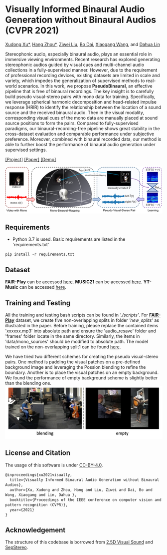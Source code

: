 # Visually Informed Binaural Audio Generation without Binaural Audios (CVPR 2021)

[Xudong Xu*](https://sheldontsui.github.io/), [Hang Zhou*](https://hangz-nju-cuhk.github.io/), [Ziwei Liu](https://liuziwei7.github.io/), [Bo Dai](http://daibo.info/), [Xiaogang Wang](http://www.ee.cuhk.edu.hk/~xgwang/), and [Dahua Lin](http://dahua.me)

Stereophonic audio, especially binaural audio, plays an essential role in immersive viewing environments. Recent research has explored generating stereophonic audios guided by visual cues and multi-channel audio collections in a fully-supervised manner. However, due to the requirement of professional recording devices, existing datasets are limited in scale and variety, which impedes the generalization of supervised methods to real-world scenarios. In this work, we propose **PseudoBinaural**, an effective pipeline that is free of binaural recordings. The key insight is to carefully build pseudo visual-stereo pairs with mono data for training. Specifically, we leverage spherical harmonic decomposition and head-related impulse response (HRIR) to identify the relationship between the location of a sound source and the received binaural audio. Then in the visual modality, corresponding visual cues of the mono data are manually placed at sound source positions to form the pairs. Compared to fully-supervised paradigms, our binaural-recording-free pipeline shows great stability in the cross-dataset evaluation and comparable performance under subjective preference. Moreover, combined with binaural recorded data, our method is able to further boost the performance of binaural audio generation under supervised settings.

[[Project]](https://sheldontsui.github.io/projects/PseudoBinaural) [[Paper]](https://arxiv.org/abs/2104.06162) [[Demo]](https://youtu.be/r-uC2MyAWQc)

<img src='docs/teaser.png' width=880>

## Requirements
* Python 3.7 is used. Basic requirements are listed in the 'requirements.txt'
```
pip install -r requirements.txt 
```

## Dataset

**FAIR-Play** can be accessed [here](https://github.com/facebookresearch/FAIR-Play).
**MUSIC21** can be accessed [here](https://github.com/roudimit/MUSIC_dataset).
**YT-Music** can be accessed [here](https://github.com/pedro-morgado/spatialaudiogen).

## Training and Testing

All the training and testing bash scripts can be found in *'./scripts'*. For [**FAIR-Play**](https://github.com/facebookresearch/FAIR-Play) dataset, we create five non-overlapping splits in folder *'new_splits'* as illustrated in the paper. Before training, please replace the contained items 'xxxxxx.mp3' into absolute path and ensure the 'audio\_resave' folder and 'frames' folder locate in the same directory. Similarly, the items in 'data/mono_sources' should be modified to absolute path. The model trained on the non-overlapping split1 can be found [here](https://drive.google.com/drive/folders/1F13jx4XV6mOI46yE8FXJNqHIi4U3W7Vm?usp=sharing).

We have tried two different schemes for creating the pseudo visual-stereo pairs. One method is padding the visual patches on a pre-defined background image and leveraging the Possion blending to refine the boundary. Another is to place the visual patches on an empty background. We found the performance of empty background scheme is slightly better than the blending one.
<img src='docs/diff-background.png' width=800>

## License and Citation
The usage of this software is under [CC-BY-4.0](https://github.com/SheldonTsui/PseudoBinaural_CVPR2021/blob/master/LICENSE).
```
@inproceedings{xu2021visually,
  title={Visually Informed Binaural Audio Generation without Binaural Audios},
  author={Xu, Xudong and Zhou, Hang and Liu, Ziwei and Dai, Bo and Wang, Xiaogang and Lin, Dahua },
  booktitle={Proceedings of the IEEE conference on computer vision and pattern recognition (CVPR)},
  year={2021}
}
```

## Acknowledgement
The structure of this codebase is borrowed from [2.5D Visual Sound](https://github.com/facebookresearch/2.5D-Visual-Sound) and [SepStereo](https://github.com/SheldonTsui/SepStereo_ECCV2020).
